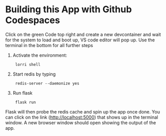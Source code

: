 # Building this App with Github Codespaces

Click on the green Code top right and create a new devcontainer and wait for the system to load and boot up, VS code editor will pop up. Use the terminal in the bottom for all further steps

1. Activate the environment:

        lorri shell

2. Start redis by typing

        redis-server --daemonize yes

3. Run flask

        flask run

Flask will then probe the redis cache and spin up the app once done. You can click on the link (<http://localhost:5000>) that shows up in the terminal window. A new browser window should open showing the output of the app.
